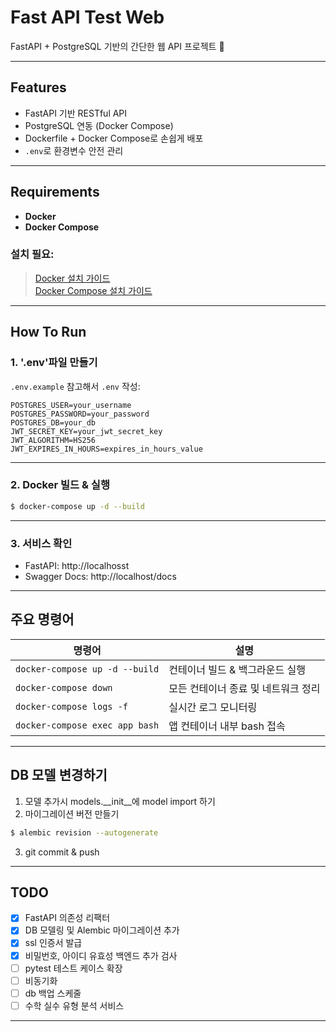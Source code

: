 # Fast API Test Web

FastAPI + PostgreSQL 기반의 간단한 웹 API 프로젝트 🚀

---

## Features

- FastAPI 기반 RESTful API
- PostgreSQL 연동 (Docker Compose)
- Dockerfile + Docker Compose로 손쉽게 배포
- `.env`로 환경변수 안전 관리

---

## Requirements

- **Docker**
- **Docker Compose**

### 설치 필요:  
> [Docker 설치 가이드](https://docs.docker.com/get-docker/)  
> [Docker Compose 설치 가이드](https://docs.docker.com/compose/install/)

---

## How To Run

### 1. '.env'파일 만들기

`.env.example` 참고해서 `.env` 작성:

```
POSTGRES_USER=your_username
POSTGRES_PASSWORD=your_password
POSTGRES_DB=your_db
JWT_SECRET_KEY=your_jwt_secret_key
JWT_ALGORITHM=HS256
JWT_EXPIRES_IN_HOURS=expires_in_hours_value
```

---

### 2. Docker 빌드 & 실행

```bash
$ docker-compose up -d --build
```

---

### 3. 서비스 확인
* FastAPI: http://localhosst
* Swagger Docs: http://localhost/docs

---

## 주요 명령어

| 명령어 | 설명 |
| ------ | ---- |
| `docker-compose up -d --build` | 컨테이너 빌드 & 백그라운드 실행 |
| `docker-compose down` | 모든 컨테이너 종료 및 네트워크 정리 |
| `docker-compose logs -f` | 실시간 로그 모니터링 |
| `docker-compose exec app bash` | 앱 컨테이너 내부 bash 접속 |

---

## DB 모델 변경하기
1. 모델 추가시 models.__init__에 model import 하기
2. 마이그레이션 버전 만들기
```bash
$ alembic revision --autogenerate
```
3. git commit & push

---

## TODO
* [x] FastAPI 의존성 리팩터
* [x] DB 모델링 및 Alembic 마이그레이션 추가
* [x] ssl 인증서 발급
* [x] 비밀번호, 아이디 유효성 백엔드 추가 검사
* [ ] pytest 테스트 케이스 확장
* [ ] 비동기화
* [ ] db 백업 스케줄
* [ ] 수학 실수 유형 분석 서비스

---